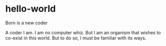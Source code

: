# hello-world
Born is a new coder

A coder I am. I am no computer whiz. But I am an organism that wishes to co-exist in this world. But to do so, I must be familiar with its ways.
